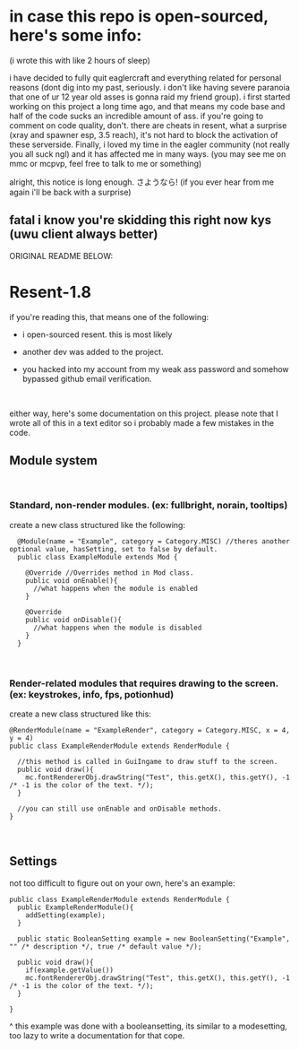 # in case this repo is open-sourced, here's some info:

(i wrote this with like 2 hours of sleep)

i have decided to fully quit eaglercraft and everything related for personal reasons (dont dig into my past, seriously. i don't like having severe paranoia that one of ur 12 year old asses is gonna raid my friend group). i first started working on this project a long time ago, and that means my code base and half of the code sucks an incredible amount of ass. if you're going to comment on code quality, don't. there are cheats in resent, what a surprise (xray and spawner esp, 3.5 reach), it's not hard to block the activation of these serverside. Finally, i loved my time in the eagler community (not really you all suck ngl) and it has affected me in many ways. (you may see me on mmc or mcpvp, feel free to talk to me or something)


alright, this notice is long enough. さようなら! (if you ever hear from me again i'll be back with a surprise)


## fatal i know you're skidding this right now kys (uwu client always better)


ORIGINAL README BELOW:

# Resent-1.8


if you're reading this, that means one of the following:


* i open-sourced resent. this is most likely

* another dev was added to the project.

* you hacked into my account from my weak ass password and somehow bypassed github email verification.

&nbsp;
&nbsp;
&nbsp;

either way, here's some documentation on this project.
please note that I wrote all of this in a text editor so i probably made a few mistakes in the code.



## Module system
&nbsp;
&nbsp;
### Standard, non-render modules. (ex: fullbright, norain, tooltips)

create a new class structured like the following:


```
  @Module(name = "Example", category = Category.MISC) //theres another optional value, hasSetting, set to false by default.
  public class ExampleModule extends Mod {
    
    @Override //Overrides method in Mod class.
    public void onEnable(){
      //what happens when the module is enabled
    }
    
    @Override
    public void onDisable(){
      //what happens when the module is disabled
    }
  }
```    
&nbsp;
&nbsp;

### Render-related modules that requires drawing to the screen. (ex: keystrokes, info, fps, potionhud)


create a new class structured like this:

```
@RenderModule(name = "ExampleRender", category = Category.MISC, x = 4, y = 4)
public class ExampleRenderModule extends RenderModule {
  
  //this method is called in GuiIngame to draw stuff to the screen.
  public void draw(){
    mc.fontRendererObj.drawString("Test", this.getX(), this.getY(), -1 /* -1 is the color of the text. */);
  }
  
  //you can still use onEnable and onDisable methods.
}
```

&nbsp;

## Settings

not too difficult to figure out on your own, here's an example:

```
public class ExampleRenderModule extends RenderModule {
  public ExampleRenderModule(){
    addSetting(example);
  }
  
  public static BooleanSetting example = new BooleanSetting("Example", "" /* description */, true /* default value */);
  
  public void draw(){
    if(example.getValue())
    mc.fontRendererObj.drawString("Test", this.getX(), this.getY(), -1 /* -1 is the color of the text. */);
  }
  
}
```

^ this example was done with a booleansetting, its similar to a modesetting, too lazy to write a documentation for that cope.



